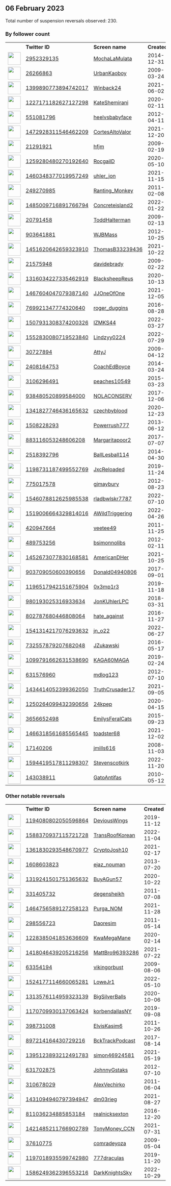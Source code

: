 
## 06 February 2023
Total number of suspension reversals observed: 230.

### By follower count
<table><tr><th></th><th align="left">Twitter ID</th><th align="left">Screen name</th>
<th align="left">Created</th><th align="left">Status</th><th align="left">Suspended</th><th align="left">Followers</th>
<tr><td><a href="https://pbs.twimg.com/profile_images/1493636735800123400/3BQg6UuD_normal.jpg"><img src="https://pbs.twimg.com/profile_images/1493636735800123400/3BQg6UuD_normal.jpg" width="40px" height="40px" align="center"/></a></td><td><a href="https://twitter.com/intent/user?user_id=2952329135">2952329135</a></td><td><a href="https://twitter.com/MochaLaMulata">MochaLaMulata</a></td><td>2014-12-31</td><td align="center"></td><td>2022-09-23</td><td>128073</td></tr>
<tr><td><a href="https://pbs.twimg.com/profile_images/1624178446589997056/CX5Eh41a_normal.jpg"><img src="https://pbs.twimg.com/profile_images/1624178446589997056/CX5Eh41a_normal.jpg" width="40px" height="40px" align="center"/></a></td><td><a href="https://twitter.com/intent/user?user_id=26266863">26266863</a></td><td><a href="https://twitter.com/UrbanKaoboy">UrbanKaoboy</a></td><td>2009-03-24</td><td align="center"></td><td>2023-01-31</td><td>82358</td></tr>
<tr><td><a href="https://pbs.twimg.com/profile_images/1537580897364348930/4dV-u2sk_normal.jpg"><img src="https://pbs.twimg.com/profile_images/1537580897364348930/4dV-u2sk_normal.jpg" width="40px" height="40px" align="center"/></a></td><td><a href="https://twitter.com/intent/user?user_id=1399890773894742017">1399890773894742017</a></td><td><a href="https://twitter.com/Winback24">Winback24</a></td><td>2021-06-02</td><td align="center"></td><td>2022-07-16</td><td>43456</td></tr>
<tr><td><a href="https://pbs.twimg.com/profile_images/1622718250596401170/rHDo2j7__normal.jpg"><img src="https://pbs.twimg.com/profile_images/1622718250596401170/rHDo2j7__normal.jpg" width="40px" height="40px" align="center"/></a></td><td><a href="https://twitter.com/intent/user?user_id=1227171182627127298">1227171182627127298</a></td><td><a href="https://twitter.com/KateShemirani">KateShemirani</a></td><td>2020-02-11</td><td align="center"></td><td></td><td>38387</td></tr>
<tr><td><a href="https://pbs.twimg.com/profile_images/1625765642312851456/38NJK3Ej_normal.jpg"><img src="https://pbs.twimg.com/profile_images/1625765642312851456/38NJK3Ej_normal.jpg" width="40px" height="40px" align="center"/></a></td><td><a href="https://twitter.com/intent/user?user_id=551081796">551081796</a></td><td><a href="https://twitter.com/heelvsbabyface">heelvsbabyface</a></td><td>2012-04-11</td><td align="center"></td><td></td><td>32844</td></tr>
<tr><td><a href="https://pbs.twimg.com/profile_images/1645849027043373060/8C15t2U5_normal.png"><img src="https://pbs.twimg.com/profile_images/1645849027043373060/8C15t2U5_normal.png" width="40px" height="40px" align="center"/></a></td><td><a href="https://twitter.com/intent/user?user_id=1472928311546462209">1472928311546462209</a></td><td><a href="https://twitter.com/CortesAltoValor">CortesAltoValor</a></td><td>2021-12-20</td><td align="center"></td><td>2023-01-24</td><td>16020</td></tr>
<tr><td><a href="https://pbs.twimg.com/profile_images/1564567234093228034/atpgAH5c_normal.jpg"><img src="https://pbs.twimg.com/profile_images/1564567234093228034/atpgAH5c_normal.jpg" width="40px" height="40px" align="center"/></a></td><td><a href="https://twitter.com/intent/user?user_id=21291921">21291921</a></td><td><a href="https://twitter.com/hfjm">hfjm</a></td><td>2009-02-19</td><td align="center"></td><td>2022-11-14</td><td>12916</td></tr>
<tr><td><a href="https://pbs.twimg.com/profile_images/1654105280580313093/m6Yh9IWl_normal.jpg"><img src="https://pbs.twimg.com/profile_images/1654105280580313093/m6Yh9IWl_normal.jpg" width="40px" height="40px" align="center"/></a></td><td><a href="https://twitter.com/intent/user?user_id=1259280480270192640">1259280480270192640</a></td><td><a href="https://twitter.com/RocgailD">RocgailD</a></td><td>2020-05-10</td><td align="center"></td><td>2023-01-29</td><td>9844</td></tr>
<tr><td><a href="https://pbs.twimg.com/profile_images/1485083180503904259/P74vs72Z_normal.jpg"><img src="https://pbs.twimg.com/profile_images/1485083180503904259/P74vs72Z_normal.jpg" width="40px" height="40px" align="center"/></a></td><td><a href="https://twitter.com/intent/user?user_id=1460348377019957249">1460348377019957249</a></td><td><a href="https://twitter.com/uhler_jon">uhler_jon</a></td><td>2021-11-15</td><td align="center"></td><td>2022-12-12</td><td>8584</td></tr>
<tr><td><a href="https://pbs.twimg.com/profile_images/866662358374023168/yFdrIjWs_normal.jpg"><img src="https://pbs.twimg.com/profile_images/866662358374023168/yFdrIjWs_normal.jpg" width="40px" height="40px" align="center"/></a></td><td><a href="https://twitter.com/intent/user?user_id=249270985">249270985</a></td><td><a href="https://twitter.com/Ranting_Monkey">Ranting_Monkey</a></td><td>2011-02-08</td><td align="center"></td><td>2022-08-31</td><td>6612</td></tr>
<tr><td><a href="https://pbs.twimg.com/profile_images/1662158708485259301/y_w9lRs3_normal.jpg"><img src="https://pbs.twimg.com/profile_images/1662158708485259301/y_w9lRs3_normal.jpg" width="40px" height="40px" align="center"/></a></td><td><a href="https://twitter.com/intent/user?user_id=1485009716891766794">1485009716891766794</a></td><td><a href="https://twitter.com/Concreteisland2">Concreteisland2</a></td><td>2022-01-22</td><td align="center"></td><td>2022-12-07</td><td>5405</td></tr>
<tr><td><a href="https://pbs.twimg.com/profile_images/1570911411513036810/VLAUYeqG_normal.jpg"><img src="https://pbs.twimg.com/profile_images/1570911411513036810/VLAUYeqG_normal.jpg" width="40px" height="40px" align="center"/></a></td><td><a href="https://twitter.com/intent/user?user_id=20791458">20791458</a></td><td><a href="https://twitter.com/ToddHalterman">ToddHalterman</a></td><td>2009-02-13</td><td align="center">🚫</td><td>2023-01-19</td><td>4247</td></tr>
<tr><td><a href="https://pbs.twimg.com/profile_images/1554361220471349248/egNpmtrX_normal.jpg"><img src="https://pbs.twimg.com/profile_images/1554361220471349248/egNpmtrX_normal.jpg" width="40px" height="40px" align="center"/></a></td><td><a href="https://twitter.com/intent/user?user_id=903641881">903641881</a></td><td><a href="https://twitter.com/WJBMass">WJBMass</a></td><td>2012-10-25</td><td align="center"></td><td>2022-10-06</td><td>4029</td></tr>
<tr><td><a href="https://pbs.twimg.com/profile_images/1490061169322721280/xJiNo3Ne_normal.jpg"><img src="https://pbs.twimg.com/profile_images/1490061169322721280/xJiNo3Ne_normal.jpg" width="40px" height="40px" align="center"/></a></td><td><a href="https://twitter.com/intent/user?user_id=1451620642659323910">1451620642659323910</a></td><td><a href="https://twitter.com/ThomasB33239436">ThomasB33239436</a></td><td>2021-10-22</td><td align="center"></td><td>2022-08-03</td><td>3782</td></tr>
<tr><td><a href="https://pbs.twimg.com/profile_images/1654975909399613443/GFnMIhaA_normal.jpg"><img src="https://pbs.twimg.com/profile_images/1654975909399613443/GFnMIhaA_normal.jpg" width="40px" height="40px" align="center"/></a></td><td><a href="https://twitter.com/intent/user?user_id=21575948">21575948</a></td><td><a href="https://twitter.com/davidebrady">davidebrady</a></td><td>2009-02-22</td><td align="center"></td><td>2022-08-23</td><td>3626</td></tr>
<tr><td><a href="https://pbs.twimg.com/profile_images/1630326498115633153/OIBwKlEx_normal.jpg"><img src="https://pbs.twimg.com/profile_images/1630326498115633153/OIBwKlEx_normal.jpg" width="40px" height="40px" align="center"/></a></td><td><a href="https://twitter.com/intent/user?user_id=1316034227335462919">1316034227335462919</a></td><td><a href="https://twitter.com/BlacksheepReus">BlacksheepReus</a></td><td>2020-10-13</td><td align="center">🚫</td><td>2022-07-03</td><td>3253</td></tr>
<tr><td><a href="https://pbs.twimg.com/profile_images/1522267216179306498/q0Jog74d_normal.jpg"><img src="https://pbs.twimg.com/profile_images/1522267216179306498/q0Jog74d_normal.jpg" width="40px" height="40px" align="center"/></a></td><td><a href="https://twitter.com/intent/user?user_id=1467604047079387140">1467604047079387140</a></td><td><a href="https://twitter.com/JJOneOfOne">JJOneOfOne</a></td><td>2021-12-05</td><td align="center"></td><td>2023-01-28</td><td>3011</td></tr>
<tr><td><a href="https://pbs.twimg.com/profile_images/850774798766669825/mJX24H2s_normal.jpg"><img src="https://pbs.twimg.com/profile_images/850774798766669825/mJX24H2s_normal.jpg" width="40px" height="40px" align="center"/></a></td><td><a href="https://twitter.com/intent/user?user_id=769921347774320640">769921347774320640</a></td><td><a href="https://twitter.com/roger_duggins">roger_duggins</a></td><td>2016-08-28</td><td align="center">🚫</td><td></td><td>2955</td></tr>
<tr><td><a href="https://pbs.twimg.com/profile_images/1507941483374014466/SQkd_cp8_normal.jpg"><img src="https://pbs.twimg.com/profile_images/1507941483374014466/SQkd_cp8_normal.jpg" width="40px" height="40px" align="center"/></a></td><td><a href="https://twitter.com/intent/user?user_id=1507931308374200326">1507931308374200326</a></td><td><a href="https://twitter.com/IZMKS44">IZMKS44</a></td><td>2022-03-27</td><td align="center"></td><td>2022-08-10</td><td>2931</td></tr>
<tr><td><a href="https://pbs.twimg.com/profile_images/1666317169754533888/3lSRHvED_normal.jpg"><img src="https://pbs.twimg.com/profile_images/1666317169754533888/3lSRHvED_normal.jpg" width="40px" height="40px" align="center"/></a></td><td><a href="https://twitter.com/intent/user?user_id=1552830080719523840">1552830080719523840</a></td><td><a href="https://twitter.com/Lindzyy0224">Lindzyy0224</a></td><td>2022-07-29</td><td align="center"></td><td>2022-09-14</td><td>2757</td></tr>
<tr><td><a href="https://pbs.twimg.com/profile_images/1009166890965479424/1BW_ugUh_normal.jpg"><img src="https://pbs.twimg.com/profile_images/1009166890965479424/1BW_ugUh_normal.jpg" width="40px" height="40px" align="center"/></a></td><td><a href="https://twitter.com/intent/user?user_id=30727894">30727894</a></td><td><a href="https://twitter.com/AttyJ">AttyJ</a></td><td>2009-04-12</td><td align="center"></td><td></td><td>2642</td></tr>
<tr><td><a href="https://pbs.twimg.com/profile_images/1381402055328165889/p25jzsyu_normal.jpg"><img src="https://pbs.twimg.com/profile_images/1381402055328165889/p25jzsyu_normal.jpg" width="40px" height="40px" align="center"/></a></td><td><a href="https://twitter.com/intent/user?user_id=2408164753">2408164753</a></td><td><a href="https://twitter.com/CoachEdBoyce">CoachEdBoyce</a></td><td>2014-03-24</td><td align="center"></td><td>2022-07-14</td><td>2642</td></tr>
<tr><td><a href="https://pbs.twimg.com/profile_images/1218372379254063105/AKgc8SdC_normal.jpg"><img src="https://pbs.twimg.com/profile_images/1218372379254063105/AKgc8SdC_normal.jpg" width="40px" height="40px" align="center"/></a></td><td><a href="https://twitter.com/intent/user?user_id=3106296491">3106296491</a></td><td><a href="https://twitter.com/peaches10549">peaches10549</a></td><td>2015-03-23</td><td align="center"></td><td>2022-08-10</td><td>2482</td></tr>
<tr><td><a href="https://pbs.twimg.com/profile_images/1623521845247897600/0gvLJMCG_normal.jpg"><img src="https://pbs.twimg.com/profile_images/1623521845247897600/0gvLJMCG_normal.jpg" width="40px" height="40px" align="center"/></a></td><td><a href="https://twitter.com/intent/user?user_id=938480520899584000">938480520899584000</a></td><td><a href="https://twitter.com/NOLACONSERV">NOLACONSERV</a></td><td>2017-12-06</td><td align="center"></td><td>2022-05-17</td><td>2467</td></tr>
<tr><td><a href="https://pbs.twimg.com/profile_images/1648394411473002496/UOJ155Dn_normal.jpg"><img src="https://pbs.twimg.com/profile_images/1648394411473002496/UOJ155Dn_normal.jpg" width="40px" height="40px" align="center"/></a></td><td><a href="https://twitter.com/intent/user?user_id=1341827746436165632">1341827746436165632</a></td><td><a href="https://twitter.com/czechbyblood">czechbyblood</a></td><td>2020-12-23</td><td align="center"></td><td></td><td>2465</td></tr>
<tr><td><a href="https://pbs.twimg.com/profile_images/1669920766480076801/-D9ppfWD_normal.jpg"><img src="https://pbs.twimg.com/profile_images/1669920766480076801/-D9ppfWD_normal.jpg" width="40px" height="40px" align="center"/></a></td><td><a href="https://twitter.com/intent/user?user_id=1508228293">1508228293</a></td><td><a href="https://twitter.com/Powerrush777">Powerrush777</a></td><td>2013-06-12</td><td align="center"></td><td>2022-04-12</td><td>2434</td></tr>
<tr><td><a href="https://abs.twimg.com/sticky/default_profile_images/default_profile_normal.png"><img src="https://abs.twimg.com/sticky/default_profile_images/default_profile_normal.png" width="40px" height="40px" align="center"/></a></td><td><a href="https://twitter.com/intent/user?user_id=883116053248606208">883116053248606208</a></td><td><a href="https://twitter.com/Margaritapoor2">Margaritapoor2</a></td><td>2017-07-07</td><td align="center"></td><td></td><td>2291</td></tr>
<tr><td><a href="https://pbs.twimg.com/profile_images/502837082956779522/xb8UCXq1_normal.jpeg"><img src="https://pbs.twimg.com/profile_images/502837082956779522/xb8UCXq1_normal.jpeg" width="40px" height="40px" align="center"/></a></td><td><a href="https://twitter.com/intent/user?user_id=2518392796">2518392796</a></td><td><a href="https://twitter.com/BallLesball114">BallLesball114</a></td><td>2014-04-30</td><td align="center"></td><td></td><td>2217</td></tr>
<tr><td><a href="https://pbs.twimg.com/profile_images/1347766879998402560/8K0tlnyt_normal.jpg"><img src="https://pbs.twimg.com/profile_images/1347766879998402560/8K0tlnyt_normal.jpg" width="40px" height="40px" align="center"/></a></td><td><a href="https://twitter.com/intent/user?user_id=1198731187499552769">1198731187499552769</a></td><td><a href="https://twitter.com/JxcReloaded">JxcReloaded</a></td><td>2019-11-24</td><td align="center"></td><td>2023-01-01</td><td>2216</td></tr>
<tr><td><a href="https://pbs.twimg.com/profile_images/1647561700596654081/EEq-eWoY_normal.jpg"><img src="https://pbs.twimg.com/profile_images/1647561700596654081/EEq-eWoY_normal.jpg" width="40px" height="40px" align="center"/></a></td><td><a href="https://twitter.com/intent/user?user_id=775017578">775017578</a></td><td><a href="https://twitter.com/gjmaybury">gjmaybury</a></td><td>2012-08-23</td><td align="center"></td><td>2022-07-13</td><td>2167</td></tr>
<tr><td><a href="https://pbs.twimg.com/profile_images/1547140686767542272/VrAoZTRD_normal.jpg"><img src="https://pbs.twimg.com/profile_images/1547140686767542272/VrAoZTRD_normal.jpg" width="40px" height="40px" align="center"/></a></td><td><a href="https://twitter.com/intent/user?user_id=1546078812625985538">1546078812625985538</a></td><td><a href="https://twitter.com/rladbwlskr7787">rladbwlskr7787</a></td><td>2022-07-10</td><td align="center"></td><td>2022-12-09</td><td>2097</td></tr>
<tr><td><a href="https://pbs.twimg.com/profile_images/1521612786060566528/25jf6XlZ_normal.jpg"><img src="https://pbs.twimg.com/profile_images/1521612786060566528/25jf6XlZ_normal.jpg" width="40px" height="40px" align="center"/></a></td><td><a href="https://twitter.com/intent/user?user_id=1519006664329814016">1519006664329814016</a></td><td><a href="https://twitter.com/AWildTriggering">AWildTriggering</a></td><td>2022-04-26</td><td align="center"></td><td>2022-07-05</td><td>2095</td></tr>
<tr><td><a href="https://pbs.twimg.com/profile_images/1400536226315214848/l8fubwh5_normal.png"><img src="https://pbs.twimg.com/profile_images/1400536226315214848/l8fubwh5_normal.png" width="40px" height="40px" align="center"/></a></td><td><a href="https://twitter.com/intent/user?user_id=420947664">420947664</a></td><td><a href="https://twitter.com/veetee49">veetee49</a></td><td>2011-11-25</td><td align="center"></td><td>2022-04-23</td><td>2093</td></tr>
<tr><td><a href="https://pbs.twimg.com/profile_images/3113822231/b53a190c595a54ea77d6c54304409292_normal.jpeg"><img src="https://pbs.twimg.com/profile_images/3113822231/b53a190c595a54ea77d6c54304409292_normal.jpeg" width="40px" height="40px" align="center"/></a></td><td><a href="https://twitter.com/intent/user?user_id=489753256">489753256</a></td><td><a href="https://twitter.com/bsimonnolibs">bsimonnolibs</a></td><td>2012-02-11</td><td align="center"></td><td></td><td>2000</td></tr>
<tr><td><a href="https://pbs.twimg.com/profile_images/1475796527184494593/_UvKcza9_normal.jpg"><img src="https://pbs.twimg.com/profile_images/1475796527184494593/_UvKcza9_normal.jpg" width="40px" height="40px" align="center"/></a></td><td><a href="https://twitter.com/intent/user?user_id=1452673077830168581">1452673077830168581</a></td><td><a href="https://twitter.com/AmericanDHer">AmericanDHer</a></td><td>2021-10-25</td><td align="center"></td><td>2022-09-26</td><td>1800</td></tr>
<tr><td><a href="https://pbs.twimg.com/profile_images/1640844819755855872/e-yE1CoU_normal.jpg"><img src="https://pbs.twimg.com/profile_images/1640844819755855872/e-yE1CoU_normal.jpg" width="40px" height="40px" align="center"/></a></td><td><a href="https://twitter.com/intent/user?user_id=903709050600390656">903709050600390656</a></td><td><a href="https://twitter.com/Donald04940806">Donald04940806</a></td><td>2017-09-01</td><td align="center"></td><td></td><td>1795</td></tr>
<tr><td><a href="https://pbs.twimg.com/profile_images/1620018722940542977/xS-S6Fe-_normal.jpg"><img src="https://pbs.twimg.com/profile_images/1620018722940542977/xS-S6Fe-_normal.jpg" width="40px" height="40px" align="center"/></a></td><td><a href="https://twitter.com/intent/user?user_id=1196517942151675904">1196517942151675904</a></td><td><a href="https://twitter.com/0x3mp1r3">0x3mp1r3</a></td><td>2019-11-18</td><td align="center"></td><td>2022-12-22</td><td>1776</td></tr>
<tr><td><a href="https://pbs.twimg.com/profile_images/1025198846484205569/EpMMJUmm_normal.jpg"><img src="https://pbs.twimg.com/profile_images/1025198846484205569/EpMMJUmm_normal.jpg" width="40px" height="40px" align="center"/></a></td><td><a href="https://twitter.com/intent/user?user_id=980193025316933634">980193025316933634</a></td><td><a href="https://twitter.com/JonKUhlerLPC">JonKUhlerLPC</a></td><td>2018-03-31</td><td align="center"></td><td>2022-12-12</td><td>1736</td></tr>
<tr><td><a href="https://pbs.twimg.com/profile_images/1312672757629554688/_E2zlojO_normal.jpg"><img src="https://pbs.twimg.com/profile_images/1312672757629554688/_E2zlojO_normal.jpg" width="40px" height="40px" align="center"/></a></td><td><a href="https://twitter.com/intent/user?user_id=802787680446808064">802787680446808064</a></td><td><a href="https://twitter.com/hate_against">hate_against</a></td><td>2016-11-27</td><td align="center"></td><td></td><td>1699</td></tr>
<tr><td><a href="https://pbs.twimg.com/profile_images/1667223310369693703/LAI5Ltbi_normal.jpg"><img src="https://pbs.twimg.com/profile_images/1667223310369693703/LAI5Ltbi_normal.jpg" width="40px" height="40px" align="center"/></a></td><td><a href="https://twitter.com/intent/user?user_id=1541314217076293632">1541314217076293632</a></td><td><a href="https://twitter.com/jn_o22">jn_o22</a></td><td>2022-06-27</td><td align="center"></td><td>2022-12-16</td><td>1660</td></tr>
<tr><td><a href="https://pbs.twimg.com/profile_images/1442648764775288832/dE_x3fms_normal.jpg"><img src="https://pbs.twimg.com/profile_images/1442648764775288832/dE_x3fms_normal.jpg" width="40px" height="40px" align="center"/></a></td><td><a href="https://twitter.com/intent/user?user_id=732557879207682048">732557879207682048</a></td><td><a href="https://twitter.com/JZukawski">JZukawski</a></td><td>2016-05-17</td><td align="center"></td><td>2022-03-24</td><td>1597</td></tr>
<tr><td><a href="https://pbs.twimg.com/profile_images/1639498505340239874/hBN8Ht6E_normal.jpg"><img src="https://pbs.twimg.com/profile_images/1639498505340239874/hBN8Ht6E_normal.jpg" width="40px" height="40px" align="center"/></a></td><td><a href="https://twitter.com/intent/user?user_id=1099791662631538690">1099791662631538690</a></td><td><a href="https://twitter.com/KAGA60MAGA">KAGA60MAGA</a></td><td>2019-02-24</td><td align="center"></td><td></td><td>1556</td></tr>
<tr><td><a href="https://pbs.twimg.com/profile_images/1642902893455085569/soXW7-XP_normal.jpg"><img src="https://pbs.twimg.com/profile_images/1642902893455085569/soXW7-XP_normal.jpg" width="40px" height="40px" align="center"/></a></td><td><a href="https://twitter.com/intent/user?user_id=631576960">631576960</a></td><td><a href="https://twitter.com/mdlog123">mdlog123</a></td><td>2012-07-10</td><td align="center"></td><td>2022-05-02</td><td>1535</td></tr>
<tr><td><a href="https://pbs.twimg.com/profile_images/1434417821719609345/v4_nM6iU_normal.jpg"><img src="https://pbs.twimg.com/profile_images/1434417821719609345/v4_nM6iU_normal.jpg" width="40px" height="40px" align="center"/></a></td><td><a href="https://twitter.com/intent/user?user_id=1434414052399362050">1434414052399362050</a></td><td><a href="https://twitter.com/TruthCrusader17">TruthCrusader17</a></td><td>2021-09-05</td><td align="center"></td><td>2022-02-15</td><td>1470</td></tr>
<tr><td><a href="https://pbs.twimg.com/profile_images/1651404876390469637/51rm56AZ_normal.jpg"><img src="https://pbs.twimg.com/profile_images/1651404876390469637/51rm56AZ_normal.jpg" width="40px" height="40px" align="center"/></a></td><td><a href="https://twitter.com/intent/user?user_id=1250264099432390656">1250264099432390656</a></td><td><a href="https://twitter.com/24kpep">24kpep</a></td><td>2020-04-15</td><td align="center"></td><td>2023-01-12</td><td>1447</td></tr>
<tr><td><a href="https://pbs.twimg.com/profile_images/1622576459876384768/NSsi9dEt_normal.jpg"><img src="https://pbs.twimg.com/profile_images/1622576459876384768/NSsi9dEt_normal.jpg" width="40px" height="40px" align="center"/></a></td><td><a href="https://twitter.com/intent/user?user_id=3656652498">3656652498</a></td><td><a href="https://twitter.com/EmilysFeralCats">EmilysFeralCats</a></td><td>2015-09-23</td><td align="center"></td><td>2022-09-22</td><td>1428</td></tr>
<tr><td><a href="https://pbs.twimg.com/profile_images/1481763823543484417/rjhpYS4K_normal.jpg"><img src="https://pbs.twimg.com/profile_images/1481763823543484417/rjhpYS4K_normal.jpg" width="40px" height="40px" align="center"/></a></td><td><a href="https://twitter.com/intent/user?user_id=1466318561685565445">1466318561685565445</a></td><td><a href="https://twitter.com/toadster68">toadster68</a></td><td>2021-12-02</td><td align="center"></td><td>2022-12-29</td><td>1386</td></tr>
<tr><td><a href="https://pbs.twimg.com/profile_images/1576373086/JohnLithgow_BuckarooBanzai_normal.jpg"><img src="https://pbs.twimg.com/profile_images/1576373086/JohnLithgow_BuckarooBanzai_normal.jpg" width="40px" height="40px" align="center"/></a></td><td><a href="https://twitter.com/intent/user?user_id=17140206">17140206</a></td><td><a href="https://twitter.com/jmills616">jmills616</a></td><td>2008-11-03</td><td align="center"></td><td>2022-10-12</td><td>1338</td></tr>
<tr><td><a href="https://pbs.twimg.com/profile_images/1600670729124593664/FKtfIJoD_normal.jpg"><img src="https://pbs.twimg.com/profile_images/1600670729124593664/FKtfIJoD_normal.jpg" width="40px" height="40px" align="center"/></a></td><td><a href="https://twitter.com/intent/user?user_id=1594419517811298307">1594419517811298307</a></td><td><a href="https://twitter.com/Stevenscotkirk">Stevenscotkirk</a></td><td>2022-11-20</td><td align="center"></td><td>2022-12-28</td><td>1305</td></tr>
<tr><td><a href="https://pbs.twimg.com/profile_images/1910073963/cat_normal.jpg"><img src="https://pbs.twimg.com/profile_images/1910073963/cat_normal.jpg" width="40px" height="40px" align="center"/></a></td><td><a href="https://twitter.com/intent/user?user_id=143038911">143038911</a></td><td><a href="https://twitter.com/GatoAntifas">GatoAntifas</a></td><td>2010-05-12</td><td align="center"></td><td>2022-10-01</td><td>1293</td></tr>
</table>

### Other notable reversals
<table><tr><th></th><th align="left">Twitter ID</th><th align="left">Screen name</th>
<th align="left">Created</th><th align="left">Status</th><th align="left">Suspended</th><th align="left">Followers</th>
<tr><td><a href="https://pbs.twimg.com/profile_images/1582227905828061186/1lrhGqot_normal.jpg"><img src="https://pbs.twimg.com/profile_images/1582227905828061186/1lrhGqot_normal.jpg" width="40px" height="40px" align="center"/></a></td><td><a href="https://twitter.com/intent/user?user_id=1194080802050596864">1194080802050596864</a></td><td><a href="https://twitter.com/DeviousWings">DeviousWings</a></td><td>2019-11-12</td><td align="center"></td><td>2022-10-25</td><td>454</td></tr>
<tr><td><a href="https://pbs.twimg.com/profile_images/1588371406512848896/jDZdUPOF_normal.jpg"><img src="https://pbs.twimg.com/profile_images/1588371406512848896/jDZdUPOF_normal.jpg" width="40px" height="40px" align="center"/></a></td><td><a href="https://twitter.com/intent/user?user_id=1588370937115721728">1588370937115721728</a></td><td><a href="https://twitter.com/TransRoofKorean">TransRoofKorean</a></td><td>2022-11-04</td><td align="center"></td><td>2023-01-30</td><td>178</td></tr>
<tr><td><a href="https://pbs.twimg.com/profile_images/1582064157280505857/VnIIj9tk_normal.jpg"><img src="https://pbs.twimg.com/profile_images/1582064157280505857/VnIIj9tk_normal.jpg" width="40px" height="40px" align="center"/></a></td><td><a href="https://twitter.com/intent/user?user_id=1361830293548670977">1361830293548670977</a></td><td><a href="https://twitter.com/CryptoJosh10">CryptoJosh10</a></td><td>2021-02-17</td><td align="center"></td><td>2023-01-17</td><td>809</td></tr>
<tr><td><a href="https://pbs.twimg.com/profile_images/1515167785424408589/NpVWqELE_normal.jpg"><img src="https://pbs.twimg.com/profile_images/1515167785424408589/NpVWqELE_normal.jpg" width="40px" height="40px" align="center"/></a></td><td><a href="https://twitter.com/intent/user?user_id=1608603823">1608603823</a></td><td><a href="https://twitter.com/ejaz_nouman">ejaz_nouman</a></td><td>2013-07-20</td><td align="center"></td><td>2022-12-16</td><td>1141</td></tr>
<tr><td><a href="https://pbs.twimg.com/profile_images/1399036153689427978/dGzQ42wE_normal.jpg"><img src="https://pbs.twimg.com/profile_images/1399036153689427978/dGzQ42wE_normal.jpg" width="40px" height="40px" align="center"/></a></td><td><a href="https://twitter.com/intent/user?user_id=1319241501751365632">1319241501751365632</a></td><td><a href="https://twitter.com/BuyAGun57">BuyAGun57</a></td><td>2020-10-22</td><td align="center">🔒</td><td>2022-12-09</td><td>6</td></tr>
<tr><td><a href="https://pbs.twimg.com/profile_images/1659969266148339714/DTIsV5lJ_normal.jpg"><img src="https://pbs.twimg.com/profile_images/1659969266148339714/DTIsV5lJ_normal.jpg" width="40px" height="40px" align="center"/></a></td><td><a href="https://twitter.com/intent/user?user_id=331405732">331405732</a></td><td><a href="https://twitter.com/degensheikh">degensheikh</a></td><td>2011-07-08</td><td align="center"></td><td>2023-02-01</td><td>151</td></tr>
<tr><td><a href="https://pbs.twimg.com/profile_images/1516404780297453575/hrMj1AkF_normal.jpg"><img src="https://pbs.twimg.com/profile_images/1516404780297453575/hrMj1AkF_normal.jpg" width="40px" height="40px" align="center"/></a></td><td><a href="https://twitter.com/intent/user?user_id=1464756589127258123">1464756589127258123</a></td><td><a href="https://twitter.com/Purga_NOM">Purga_NOM</a></td><td>2021-11-28</td><td align="center"></td><td>2023-01-09</td><td>441</td></tr>
<tr><td><a href="https://pbs.twimg.com/profile_images/1511537926756532225/F4LcwWpr_normal.png"><img src="https://pbs.twimg.com/profile_images/1511537926756532225/F4LcwWpr_normal.png" width="40px" height="40px" align="center"/></a></td><td><a href="https://twitter.com/intent/user?user_id=298556723">298556723</a></td><td><a href="https://twitter.com/Daoresim">Daoresim</a></td><td>2011-05-14</td><td align="center"></td><td>2022-12-18</td><td>102</td></tr>
<tr><td><a href="https://pbs.twimg.com/profile_images/1666780088719818752/NBjeKp34_normal.jpg"><img src="https://pbs.twimg.com/profile_images/1666780088719818752/NBjeKp34_normal.jpg" width="40px" height="40px" align="center"/></a></td><td><a href="https://twitter.com/intent/user?user_id=1228385041853636609">1228385041853636609</a></td><td><a href="https://twitter.com/KwaMegaMane">KwaMegaMane</a></td><td>2020-02-14</td><td align="center"></td><td>2022-11-30</td><td>457</td></tr>
<tr><td><a href="https://pbs.twimg.com/profile_images/1418046844827881477/Fw7gc4Y5_normal.jpg"><img src="https://pbs.twimg.com/profile_images/1418046844827881477/Fw7gc4Y5_normal.jpg" width="40px" height="40px" align="center"/></a></td><td><a href="https://twitter.com/intent/user?user_id=1418046439205216256">1418046439205216256</a></td><td><a href="https://twitter.com/MattBro96393286">MattBro96393286</a></td><td>2021-07-22</td><td align="center"></td><td>2022-12-21</td><td>43</td></tr>
<tr><td><a href="https://pbs.twimg.com/profile_images/1624452898829611011/jxyDxyyJ_normal.jpg"><img src="https://pbs.twimg.com/profile_images/1624452898829611011/jxyDxyyJ_normal.jpg" width="40px" height="40px" align="center"/></a></td><td><a href="https://twitter.com/intent/user?user_id=63354194">63354194</a></td><td><a href="https://twitter.com/vikingorbust">vikingorbust</a></td><td>2009-08-06</td><td align="center"></td><td>2022-09-30</td><td>602</td></tr>
<tr><td><a href="https://pbs.twimg.com/profile_images/1524177928153673729/I4ZiskMO_normal.jpg"><img src="https://pbs.twimg.com/profile_images/1524177928153673729/I4ZiskMO_normal.jpg" width="40px" height="40px" align="center"/></a></td><td><a href="https://twitter.com/intent/user?user_id=1524177114660065281">1524177114660065281</a></td><td><a href="https://twitter.com/LoweJr1">LoweJr1</a></td><td>2022-05-10</td><td align="center"></td><td>2023-01-21</td><td>12</td></tr>
<tr><td><a href="https://pbs.twimg.com/profile_images/1567684798935695362/Mt1n2LG5_normal.jpg"><img src="https://pbs.twimg.com/profile_images/1567684798935695362/Mt1n2LG5_normal.jpg" width="40px" height="40px" align="center"/></a></td><td><a href="https://twitter.com/intent/user?user_id=1313576114959323139">1313576114959323139</a></td><td><a href="https://twitter.com/BigSilverBalls">BigSilverBalls</a></td><td>2020-10-06</td><td align="center"></td><td>2022-11-01</td><td>562</td></tr>
<tr><td><a href="https://pbs.twimg.com/profile_images/1542319402443587584/ZX8YX5qu_normal.jpg"><img src="https://pbs.twimg.com/profile_images/1542319402443587584/ZX8YX5qu_normal.jpg" width="40px" height="40px" align="center"/></a></td><td><a href="https://twitter.com/intent/user?user_id=1170709930137063424">1170709930137063424</a></td><td><a href="https://twitter.com/korbendallasNY">korbendallasNY</a></td><td>2019-09-08</td><td align="center">🔒</td><td>2022-08-07</td><td>1130</td></tr>
<tr><td><a href="https://pbs.twimg.com/profile_images/1556927788510330880/EfCF3aLf_normal.jpg"><img src="https://pbs.twimg.com/profile_images/1556927788510330880/EfCF3aLf_normal.jpg" width="40px" height="40px" align="center"/></a></td><td><a href="https://twitter.com/intent/user?user_id=398731008">398731008</a></td><td><a href="https://twitter.com/ElvisKasim6">ElvisKasim6</a></td><td>2011-10-26</td><td align="center"></td><td>2023-02-02</td><td>530</td></tr>
<tr><td><a href="https://pbs.twimg.com/profile_images/1562831146492239872/lv1thxKp_normal.jpg"><img src="https://pbs.twimg.com/profile_images/1562831146492239872/lv1thxKp_normal.jpg" width="40px" height="40px" align="center"/></a></td><td><a href="https://twitter.com/intent/user?user_id=897214164430729216">897214164430729216</a></td><td><a href="https://twitter.com/BckTrackPodcast">BckTrackPodcast</a></td><td>2017-08-14</td><td align="center"></td><td>2022-08-31</td><td>698</td></tr>
<tr><td><a href="https://pbs.twimg.com/profile_images/1614080109534744578/t9YHHJS3_normal.jpg"><img src="https://pbs.twimg.com/profile_images/1614080109534744578/t9YHHJS3_normal.jpg" width="40px" height="40px" align="center"/></a></td><td><a href="https://twitter.com/intent/user?user_id=1395123893212491783">1395123893212491783</a></td><td><a href="https://twitter.com/simon46924581">simon46924581</a></td><td>2021-05-19</td><td align="center"></td><td>2023-02-01</td><td>233</td></tr>
<tr><td><a href="https://pbs.twimg.com/profile_images/746801052796608513/boRabUIS_normal.jpg"><img src="https://pbs.twimg.com/profile_images/746801052796608513/boRabUIS_normal.jpg" width="40px" height="40px" align="center"/></a></td><td><a href="https://twitter.com/intent/user?user_id=631702875">631702875</a></td><td><a href="https://twitter.com/JohnnyGstaks">JohnnyGstaks</a></td><td>2012-07-10</td><td align="center"></td><td>2022-09-23</td><td>751</td></tr>
<tr><td><a href="https://pbs.twimg.com/profile_images/1663240698752106497/sBb2YhUL_normal.jpg"><img src="https://pbs.twimg.com/profile_images/1663240698752106497/sBb2YhUL_normal.jpg" width="40px" height="40px" align="center"/></a></td><td><a href="https://twitter.com/intent/user?user_id=310678029">310678029</a></td><td><a href="https://twitter.com/AlexVechirko">AlexVechirko</a></td><td>2011-06-04</td><td align="center"></td><td>2023-01-12</td><td>122</td></tr>
<tr><td><a href="https://pbs.twimg.com/profile_images/1657603385682456576/Vbk9hJns_normal.jpg"><img src="https://pbs.twimg.com/profile_images/1657603385682456576/Vbk9hJns_normal.jpg" width="40px" height="40px" align="center"/></a></td><td><a href="https://twitter.com/intent/user?user_id=1431094940797394947">1431094940797394947</a></td><td><a href="https://twitter.com/dm03rieg">dm03rieg</a></td><td>2021-08-27</td><td align="center"></td><td>2022-12-03</td><td>260</td></tr>
<tr><td><a href="https://pbs.twimg.com/profile_images/1257000686769897473/QLRCvTIe_normal.jpg"><img src="https://pbs.twimg.com/profile_images/1257000686769897473/QLRCvTIe_normal.jpg" width="40px" height="40px" align="center"/></a></td><td><a href="https://twitter.com/intent/user?user_id=811036234885853184">811036234885853184</a></td><td><a href="https://twitter.com/realnicksexton">realnicksexton</a></td><td>2016-12-20</td><td align="center"></td><td>2022-08-07</td><td>145</td></tr>
<tr><td><a href="https://pbs.twimg.com/profile_images/1421490226560700419/4agdu2T1_normal.jpg"><img src="https://pbs.twimg.com/profile_images/1421490226560700419/4agdu2T1_normal.jpg" width="40px" height="40px" align="center"/></a></td><td><a href="https://twitter.com/intent/user?user_id=1421485211766902789">1421485211766902789</a></td><td><a href="https://twitter.com/TonyMoney_CCN">TonyMoney_CCN</a></td><td>2021-07-31</td><td align="center"></td><td>2022-08-05</td><td>813</td></tr>
<tr><td><a href="https://pbs.twimg.com/profile_images/1425362294133772293/5YfUACCD_normal.jpg"><img src="https://pbs.twimg.com/profile_images/1425362294133772293/5YfUACCD_normal.jpg" width="40px" height="40px" align="center"/></a></td><td><a href="https://twitter.com/intent/user?user_id=37610775">37610775</a></td><td><a href="https://twitter.com/comradeyoza">comradeyoza</a></td><td>2009-05-04</td><td align="center"></td><td>2022-10-06</td><td>1003</td></tr>
<tr><td><a href="https://pbs.twimg.com/profile_images/1564798815022026754/yr2WlcUw_normal.jpg"><img src="https://pbs.twimg.com/profile_images/1564798815022026754/yr2WlcUw_normal.jpg" width="40px" height="40px" align="center"/></a></td><td><a href="https://twitter.com/intent/user?user_id=1197018935599742980">1197018935599742980</a></td><td><a href="https://twitter.com/777draculas">777draculas</a></td><td>2019-11-20</td><td align="center"></td><td>2022-10-31</td><td>9</td></tr>
<tr><td><a href="https://pbs.twimg.com/profile_images/1654722966658187264/3Vib2Y8J_normal.jpg"><img src="https://pbs.twimg.com/profile_images/1654722966658187264/3Vib2Y8J_normal.jpg" width="40px" height="40px" align="center"/></a></td><td><a href="https://twitter.com/intent/user?user_id=1586249362396553216">1586249362396553216</a></td><td><a href="https://twitter.com/DarkKnightsSky">DarkKnightsSky</a></td><td>2022-10-29</td><td align="center"></td><td>2023-01-06</td><td>248</td></tr>
</table>
